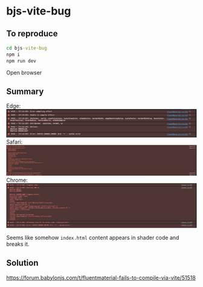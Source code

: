 # bjs-vite-bug

## To reproduce

```cmd
cd bjs-vite-bug
npm i
npm run dev
```

Open browser

## Summary

Edge: ![alt text](image.png)
Safari: ![alt text](image-1.png)
Chrome: ![alt text](image-2.png)

Seems like somehow `index.html` content appears in shader code and breaks it.

## Solution

https://forum.babylonjs.com/t/fluentmaterial-fails-to-compile-via-vite/51518

